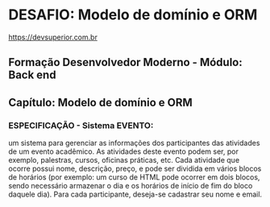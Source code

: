 # DESAFIO: Modelo de domínio e ORM
https://devsuperior.com.br
## Formação Desenvolvedor Moderno - Módulo: Back end
## Capítulo: Modelo de domínio e ORM
### ESPECIFICAÇÃO - Sistema EVENTO:

um sistema para gerenciar as informações dos participantes das atividades de um evento acadêmico. As atividades deste evento podem ser, por exemplo, palestras, cursos, oficinas práticas, etc. Cada atividade que ocorre possui nome, descrição, preço, e pode ser dividida em vários blocos de horários (por exemplo: um curso de HTML pode ocorrer em dois blocos, sendo necessário armazenar o dia e os horários de início de fim do bloco daquele dia). Para cada participante, deseja-se cadastrar seu nome e email.